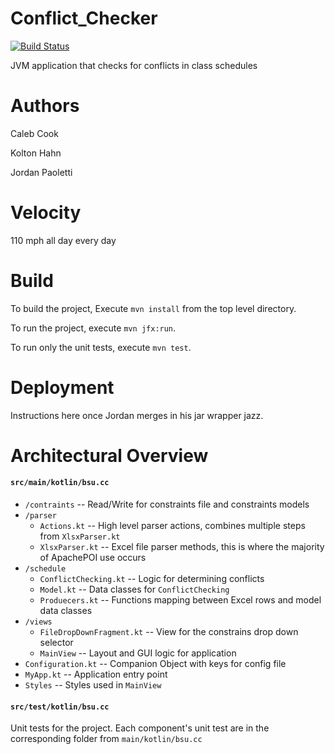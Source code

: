 # Conflict_Checker
[![Build Status](https://travis-ci.com/JordanPaoletti/Conflict_Checker.svg?branch=master)](https://travis-ci.com/JordanPaoletti/Conflict_Checker)

JVM application that checks for conflicts in class schedules

# Authors 
Caleb Cook

Kolton Hahn

Jordan Paoletti

# Velocity
110 mph all day every day

# Build
To build the project, Execute `mvn install` from the top level directory.
 
To run the project, execute `mvn jfx:run`.

To run only the unit tests, execute `mvn test`.

# Deployment

Instructions here once Jordan merges in his jar wrapper jazz.

# Architectural Overview

#### `src/main/kotlin/bsu.cc`

* `/contraints` -- Read/Write for constraints file and constraints models
* `/parser`
    * `Actions.kt` -- High level parser actions, combines multiple steps from `XlsxParser.kt`
    * `XlsxParser.kt` -- Excel file parser methods, this is where the majority of ApachePOI use occurs
* `/schedule`
    * `ConflictChecking.kt` -- Logic for determining conflicts
    * `Model.kt` -- Data classes for `ConflictChecking`
    * `Produecers.kt` -- Functions mapping between Excel rows and model data classes
* `/views`
    * `FileDropDownFragment.kt` -- View for the constrains drop down selector
    * `MainView` -- Layout and GUI logic for application  
* `Configuration.kt` -- Companion Object with keys for config file
* `MyApp.kt` -- Application entry point
* `Styles` -- Styles used in `MainView`

#### `src/test/kotlin/bsu.cc`
Unit tests for the project. Each component's unit test are in the corresponding folder from 
`main/kotlin/bsu.cc`
